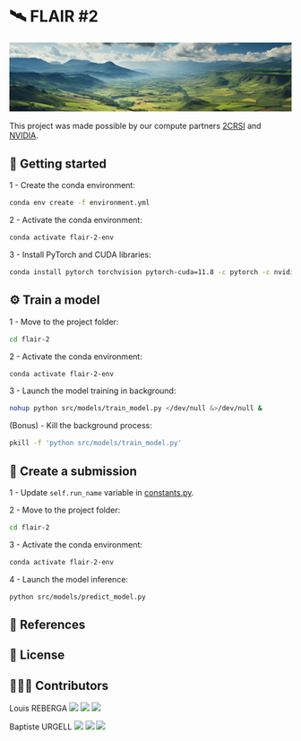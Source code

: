 # 🛰️ FLAIR #2

<img src="assets/bandeau.jpg">

This project was made possible by our compute partners [2CRSI](https://2crsi.com/) and [NVIDIA](https://www.nvidia.com/).

## 🏁 Getting started

1 - Create the conda environment:
```bash
conda env create -f environment.yml
```

2 - Activate the conda environment:
```bash
conda activate flair-2-env
```

3 - Install PyTorch and CUDA libraries:
```bash
conda install pytorch torchvision pytorch-cuda=11.8 -c pytorch -c nvidia
```

## ⚙️ Train a model 

1 - Move to the project folder:
```bash
cd flair-2
```

2 - Activate the conda environment:
```bash
conda activate flair-2-env
```

3 - Launch the model training in background:
```bash
nohup python src/models/train_model.py </dev/null &>/dev/null &
```

(Bonus) - Kill the background process:
```bash
pkill -f 'python src/models/train_model.py'
```

## 📝 Create a submission

1 - Update `self.run_name` variable in [constants.py](src%2Fconstants.py).

2 - Move to the project folder:
```bash
cd flair-2
```

3 - Activate the conda environment:
```bash
conda activate flair-2-env
```

4 - Launch the model inference:
```bash
python src/models/predict_model.py
```

## 🔬 References

## 📝 License

## 👨🏻‍💻 Contributors

Louis REBERGA <a href="https://twitter.com/rbrgAlou"><img src="https://abs.twimg.com/favicons/twitter.3.ico" width="18px"/></a> <a href="https://www.linkedin.com/in/louisreberga/"><img src="https://static.licdn.com/sc/h/akt4ae504epesldzj74dzred8" width="18px"/></a> <a href="louis.reberga@gmail.com"><img src="https://www.google.com/a/cpanel/aqsone.com/images/favicon.ico" width="18px"/></a>

Baptiste URGELL <a href="https://twitter.com/Baptiste2108"><img src="https://abs.twimg.com/favicons/twitter.3.ico" width="18px"/></a> <a href="https://www.linkedin.com/in/baptiste-urgell/"><img src="https://static.licdn.com/sc/h/akt4ae504epesldzj74dzred8" width="18px"/></a> <a href="baptiste.u@gmail.com"><img src="https://www.google.com/a/cpanel/aqsone.com/images/favicon.ico" width="18px"/></a> 


